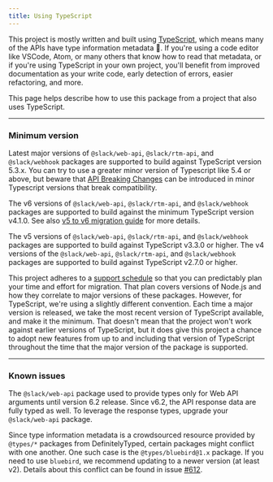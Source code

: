 ```yaml
---
title: Using TypeScript
---
```


This project is mostly written and built using [TypeScript](https://www.typescriptlang.org/), which means many of the APIs have type information metadata 🎉. If you're using a code editor like VSCode, Atom, or many others that know how to read that metadata, or if you're using TypeScript in your own project, you'll benefit from improved documentation as your write code, early detection of errors, easier refactoring, and more.

This page helps describe how to use this package from a project that also uses TypeScript.

---

### Minimum version

Latest major versions of `@slack/web-api`, `@slack/rtm-api`, and `@slack/webhook` packages are supported to build against TypeScript version 5.3.x. You can try to use a greater minor version of Typescript like 5.4 or above, but beware that [API Breaking Changes](https://github.com/microsoft/TypeScript/wiki/API-Breaking-Changes) can be introduced in minor Typescript versions that break compatibility.

The v6 versions of `@slack/web-api`, `@slack/rtm-api`, and `@slack/webhook` packages are supported to build against the minimum TypeScript version v4.1.0. See also [v5 to v6 migration guide](/tutorials/migrating-to-v6) for more details.

The v5 versions of `@slack/web-api`, `@slack/rtm-api`, and `@slack/webhook` packages are supported to build against TypeScript v3.3.0 or higher. The v4 versions of the `@slack/web-api`, `@slack/rtm-api`, and `@slack/webhook` packages are supported to build against TypeScript v2.7.0 or higher.

This project adheres to a [support schedule](/support-schedule) so that you can predictably plan your time and effort for migration. That plan covers versions of Node.js and how they correlate to major versions of these packages. However, for TypeScript, we're using a slightly different convention. Each time a major version is released, we take the most recent version of TypeScript available, and make it the minimum. That doesn't mean that the project won't work against earlier versions of TypeScript, but it does give this project a chance to adopt new features from up to and including that version of TypeScript throughout the time that the major version of the package is supported.

---

### Known issues

The `@slack/web-api` package used to provide types only for Web API arguments until version 6.2 release. Since v6.2, the API response data are fully typed as well. To leverage the response types, upgrade your `@slack/web-api` package.

Since type information metadata is a crowdsourced resource provided by `@types/*` packages from DefinitelyTyped, certain packages might conflict with one another. One such case is the `@types/bluebird@1.x` package. If you need to use `bluebird`, we recommend updating to a newer version (at least v2). Details about this conflict can be found in issue [#612](https://github.com/slackapi/node-slack-sdk/issues/612).
